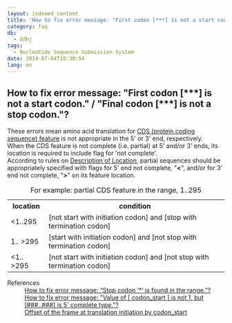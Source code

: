 ```yaml
---
layout: indexed_content
title: 'How to fix error message: "First codon [***] is not a start codon." / "Final codon [***] is not a stop codon."?'
category: faq
db:
  - ddbj
tags: 
  - Nucleotide Sequence Submission System
date: 2014-07-04T15:30:54
lang: en
---
```


## How to fix error message: "First codon [\*\*\*] is not a start codon." / "Final codon [***] is not a stop codon."?

<p>These errors mean amino acid translation for <a href="/ddbj/cds-e.html">CDS (protein coding sequence) feature</a> is not appropriate in the 5' or 3' end, respectively. <br>When the CDS feature is not complete (i.e. partial) at 5' and/or 3' ends, its location is required to include flag for 'not complete'. <br>According to rules on <a href="/ddbj/location-e.html">Description of Location</a>, partial sequences should be appropriately specified with flags for 5' end not complete, "<strong>&lt;</strong>", and/or for 3' end not complete, "<strong>&gt;</strong>" on its feature location. </p>
<table class="t04">
  <caption>For example: partial CDS feature in the range, 1..295</caption>
  <tbody>
    <tr>
      <th>location</th>
      <th>condition</th>
    </tr>
    <tr>
      <td> &lt;1..295</td>
      <td> [not start with initiation codon] and [stop with termination codon]</td>
    </tr>
    <tr>
      <td>1.. &gt;295</td>
      <td> [start with initiation codon] and [not stop with termination codon]</td>
    </tr>
    <tr>
      <td> &lt;1.. &gt;295</td>
      <td> [not start with initiation codon] and [not stop with termination codon]</td>
    </tr>
  </tbody>
</table>
<dl><dt>References</dt>
  <dd><a href="/faq/en/how-to-fix-error-msg-stop-codon-e.html">How to fix error message: “Stop codon ‘*’ is found in the range.”?</a></dd>
  <dd><a href="/faq/en/how-to-fix-error-msg-codon-start-e.html">How to fix error message: "Value of [ codon_start ] is not 1, but [###..###] is 5' complete type."?</a></dd>
  <dd><a href="/ddbj/cds-e.html#frame">Offset of the frame at translation initiation by codon_start</a></dd>
</dl>